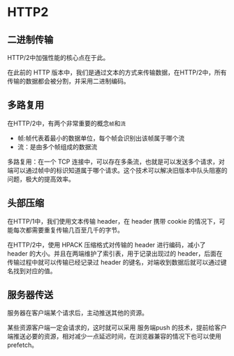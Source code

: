 # HTTP2
## 二进制传输
HTTP/2中加强性能的核心点在于此。

在此前的 HTTP 版本中，我们是通过文本的方式来传输数据，在HTTP/2中，所有传输的数据都会被分割，并采用二进制编码。

## 多路复用
在HTTP/2中，有两个非常重要的概念`帧`和`流`

- 帧:帧代表着最小的数据单位，每个帧会识别出该帧属于哪个流
- 流：是由多个帧组成的数据流

多路复用：在一个 TCP 连接中，可以存在多条流，也就是可以发送多个请求，对端可以通过帧中的标识知道属于哪个请求。这个技术可以解决旧版本中队头阻塞的问题，极大的提高效率。

## 头部压缩
在HTTP/1中，我们使用文本传输 header，在 header 携带 cookie 的情况下，可能每次都需要重复传输几百至几千的字节。

在HTTP/2中，使用 HPACK 压缩格式对传输的 header 进行编码，减小了 header 的大小。并且在两端维护了索引表，用于记录出现过的 header，后面在传输过程中就可以传输已经记录过 header 的键名，对端收到数据后就可以通过键名找到对应的值。

## 服务器传送
服务器在客户端某个请求后，主动推送其他的资源。

某些资源客户端一定会请求的，这时就可以采用 服务端push 的技术，提前给客户端推送必要的资源，相对减少一点延迟时间，在浏览器兼容的情况下也可以使用 prefetch。